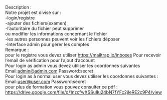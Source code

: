 Description :<br/>
Notre projet est divisé sur :<br/>
-login/registre<br/>
-ajouter des fichiers(examen)<br/>
-l’autoritaire du fichier peut supprimer <br/>
ou modifier les informations concernant le fichier<br/>
-les autres personnes peuvent voir les 
fichiers déposer<br/>
-Interface admin pour gérer les comptes<br/>
Remarque :<br/> pour le registre vous devez 
utiliser https://mailtrap.io/inboxes
Pour recevoir l’email de vérification pour 
l’ajout d’account<br/>
Pour login as admin vous devez 
utiliser les coordonnes suivantes
Email:admin@admin.com
Password:secret<br/>
Pour login as à normal user vous 
devez utiliser les coordonnes 
suivantes :
Email:user@user.com
Password:secret<br/>
pour plus de formation vous pouvez consulter ce pdf : https://drive.google.com/file/d/1nzcfwXSSuIIu24bN7fYFc2jIeRE2c9P4/view

